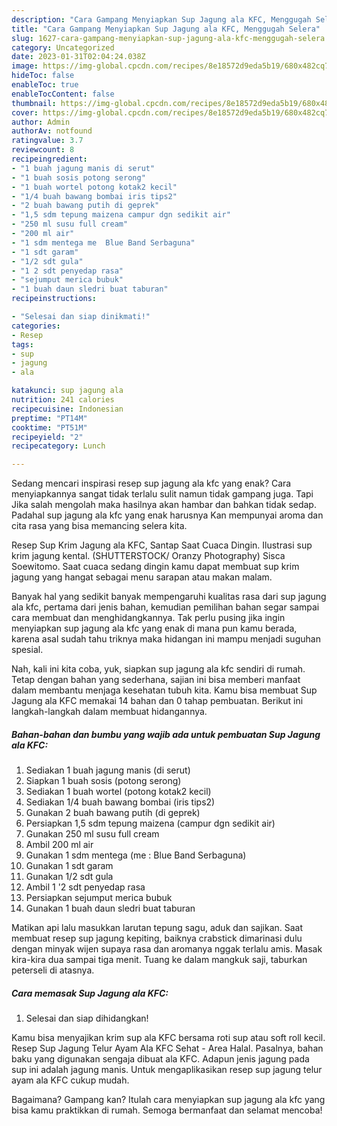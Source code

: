 ```yaml
---
description: "Cara Gampang Menyiapkan Sup Jagung ala KFC, Menggugah Selera"
title: "Cara Gampang Menyiapkan Sup Jagung ala KFC, Menggugah Selera"
slug: 1627-cara-gampang-menyiapkan-sup-jagung-ala-kfc-menggugah-selera
category: Uncategorized
date: 2023-01-31T02:04:24.038Z
image: https://img-global.cpcdn.com/recipes/8e18572d9eda5b19/680x482cq70/sup-jagung-ala-kfc-foto-resep-utama.jpg
hideToc: false
enableToc: true
enableTocContent: false
thumbnail: https://img-global.cpcdn.com/recipes/8e18572d9eda5b19/680x482cq70/sup-jagung-ala-kfc-foto-resep-utama.jpg
cover: https://img-global.cpcdn.com/recipes/8e18572d9eda5b19/680x482cq70/sup-jagung-ala-kfc-foto-resep-utama.jpg
author: Admin
authorAv: notfound
ratingvalue: 3.7
reviewcount: 8
recipeingredient:
- "1 buah jagung manis di serut"
- "1 buah sosis potong serong"
- "1 buah wortel potong kotak2 kecil"
- "1/4 buah bawang bombai iris tips2"
- "2 buah bawang putih di geprek"
- "1,5 sdm tepung maizena campur dgn sedikit air"
- "250 ml susu full cream"
- "200 ml air"
- "1 sdm mentega me  Blue Band Serbaguna"
- "1 sdt garam"
- "1/2 sdt gula"
- "1 2 sdt penyedap rasa"
- "sejumput merica bubuk"
- "1 buah daun sledri buat taburan"
recipeinstructions:

- "Selesai dan siap dinikmati!"
categories:
- Resep
tags:
- sup
- jagung
- ala

katakunci: sup jagung ala 
nutrition: 241 calories
recipecuisine: Indonesian
preptime: "PT14M"
cooktime: "PT51M"
recipeyield: "2"
recipecategory: Lunch

---
```



Sedang mencari inspirasi resep sup jagung ala kfc yang enak? Cara menyiapkannya sangat tidak terlalu sulit namun tidak gampang juga. Tapi Jika salah mengolah maka hasilnya akan hambar dan bahkan tidak sedap. Padahal sup jagung ala kfc yang enak harusnya Kan mempunyai aroma dan cita rasa yang bisa memancing selera kita.


Resep Sup Krim Jagung ala KFC, Santap Saat Cuaca Dingin. Ilustrasi sup krim jagung kental. (SHUTTERSTOCK/ Oranzy Photography) Sisca Soewitomo. Saat cuaca sedang dingin kamu dapat membuat sup krim jagung yang hangat sebagai menu sarapan atau makan malam.

Banyak hal yang sedikit banyak mempengaruhi kualitas rasa dari sup jagung ala kfc, pertama dari jenis bahan, kemudian pemilihan bahan segar sampai cara membuat dan menghidangkannya. Tak perlu pusing jika ingin menyiapkan sup jagung ala kfc yang enak di mana pun kamu berada, karena asal sudah tahu triknya maka hidangan ini mampu menjadi suguhan spesial.


Nah, kali ini kita coba, yuk, siapkan sup jagung ala kfc sendiri di rumah. Tetap dengan bahan yang sederhana, sajian ini bisa memberi manfaat dalam membantu menjaga kesehatan tubuh kita. Kamu bisa membuat Sup Jagung ala KFC memakai 14 bahan dan 0 tahap pembuatan. Berikut ini langkah-langkah dalam membuat hidangannya.

<!--inarticleads1-->

##### Bahan-bahan dan bumbu yang wajib ada untuk pembuatan Sup Jagung ala KFC:

1. Sediakan 1 buah jagung manis (di serut)
1. Siapkan 1 buah sosis (potong serong)
1. Sediakan 1 buah wortel (potong kotak2 kecil)
1. Sediakan 1/4 buah bawang bombai (iris tips2)
1. Gunakan 2 buah bawang putih (di geprek)
1. Persiapkan 1,5 sdm tepung maizena (campur dgn sedikit air)
1. Gunakan 250 ml susu full cream
1. Ambil 200 ml air
1. Gunakan 1 sdm mentega (me : Blue Band Serbaguna)
1. Gunakan 1 sdt garam
1. Gunakan 1/2 sdt gula
1. Ambil 1 &#39;2 sdt penyedap rasa
1. Persiapkan sejumput merica bubuk
1. Gunakan 1 buah daun sledri buat taburan


Matikan api lalu masukkan larutan tepung sagu, aduk dan sajikan. Saat membuat resep sup jagung kepiting, baiknya crabstick dimarinasi dulu dengan minyak wijen supaya rasa dan aromanya nggak terlalu amis. Masak kira-kira dua sampai tiga menit. Tuang ke dalam mangkuk saji, taburkan peterseli di atasnya. 

<!--inarticleads2-->

##### Cara memasak Sup Jagung ala KFC:


1. Selesai dan siap dihidangkan!

Kamu bisa menyajikan krim sup ala KFC bersama roti sup atau soft roll kecil. Resep Sup Jagung Telur Ayam Ala KFC Sehat - Area Halal. Pasalnya, bahan baku yang digunakan sengaja dibuat ala KFC. Adapun jenis jagung pada sup ini adalah jagung manis. Untuk mengaplikasikan resep sup jagung telur ayam ala KFC cukup mudah. 

Bagaimana? Gampang kan? Itulah cara menyiapkan sup jagung ala kfc yang bisa kamu praktikkan di rumah. Semoga bermanfaat dan selamat mencoba!

